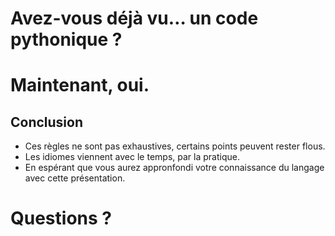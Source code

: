 # Avez-vous déjà vu… un code pythonique ?

# Maintenant, oui.

## Conclusion

* Ces règles ne sont pas exhaustives, certains points peuvent rester flous.
* Les idiomes viennent avec le temps, par la pratique.
* En espérant que vous aurez appronfondi votre connaissance du langage avec cette présentation.

# Questions ?
